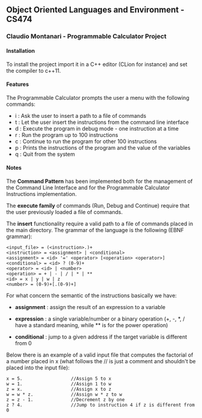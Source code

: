 ## Object Oriented Languages and Environment - CS474 
### Claudio Montanari - Programmable Calculator Project

#### Installation

To install the project import it in a C++ editor (CLion for instance) and set the compiler to c++11.

#### Features

The Programmable Calculator prompts the user a menu with the following commands:

- i : Ask the user to insert a path to a file of commands 
- t : Let the user insert the instructions from the command line interface 
- d : Execute the program in debug mode - one instruction  at a time
- r : Run the program up to 100 instructions
- c : Continue to run the program for other 100 instructions
- p : Prints the instructions of the program and the value of the variables
- q : Quit from the system

#### Notes

The __Command Pattern__ has been implemented both for the management of the Command Line Interface and for the Programmable Calculator Instructions implementation.

The __execute family__ of commands (Run, Debug and Continue) require that the user previously loaded a file of commands.

The __insert__ functionality require a valid path to a file of commands placed in the main directory. 
The grammar of the language is the following (EBNF grammar):

```
<input_file> = (<instruction>.)+
<instruction> = <assignment> | <conditional>
<assignment> = <id> '=' <operator> [<operation> <operator>]
<conditional> = <id> ? (0-9)+ 
<operator> = <id> | <number>
<operation> = + | - | / | * | **
<id> = x | y | w | z
<number> = (0-9)+[.(0-9)+]
```
For what concern the semantic of the instructions basically we have:

- __assignment__ : assign the result of an expression to a variable
 
- __expression__ : a single variable/number or a binary operation (+, -, *, / have a standard meaning, while ** is for the power operation)

- __conditional__ : jump to a given address if the target variable is different from 0

Below there is an example of a valid input file that computes the factorial of a number placed in x (what follows the // is just a comment and shouldn't be placed into the input file): 

```
x = 5.                  //Assign 5 to x
w = 1.                  //Assign 1 to w
z = x.                  //Assign x to z
w = w * z.              //Assign w * z to w
z = z - 1.              //Decrement z by one
z ? 4.                  //Jump to instruction 4 if z is different from 0
```
